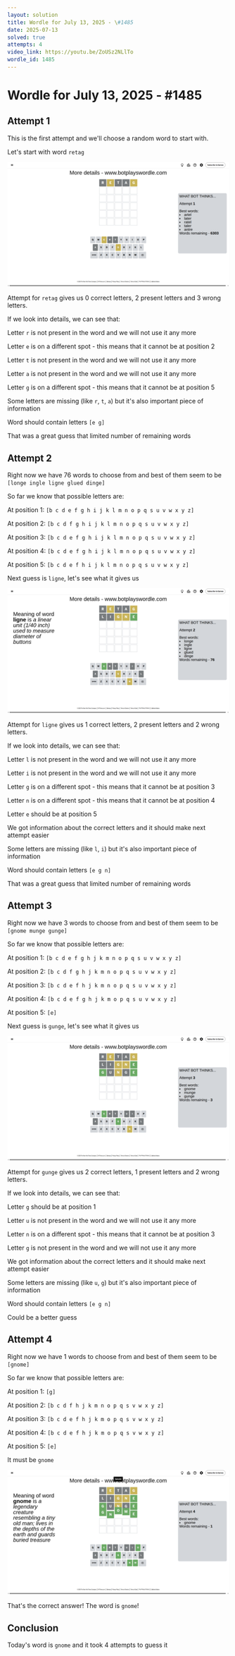 ```yaml
---
layout: solution
title: Wordle for July 13, 2025 - \#1485
date: 2025-07-13
solved: true
attempts: 4
video_link: https://youtu.be/ZoUSz2NLlTo
wordle_id: 1485
---
```


# Wordle for July 13, 2025 - \#1485

## Attempt 1

This is the first attempt and we'll choose a random word to start with.

Let's start with word `retag`

![Attempt 1](2025-07-13/attempt-1.png)

Attempt for `retag` gives us 0 correct letters, 2 present letters and 3 wrong letters.

If we look into details, we can see that:

Letter `r` is not present in the word and we will not use it any more

Letter `e` is on a different spot - this means that it cannot be at position 2

Letter `t` is not present in the word and we will not use it any more

Letter `a` is not present in the word and we will not use it any more

Letter `g` is on a different spot - this means that it cannot be at position 5

Some letters are missing (like `r`, `t`, `a`) but it's also important piece of information

Word should contain letters `[e g]`

That was a great guess that limited number of remaining words



## Attempt 2

Right now we have 76 words to choose from and best of them seem to be `[longe ingle ligne glued dinge]`

So far we know that possible letters are:

At position 1: `[b c d e f g h i j k l m n o p q s u v w x y z]`

At position 2: `[b c d f g h i j k l m n o p q s u v w x y z]`

At position 3: `[b c d e f g h i j k l m n o p q s u v w x y z]`

At position 4: `[b c d e f g h i j k l m n o p q s u v w x y z]`

At position 5: `[b c d e f h i j k l m n o p q s u v w x y z]`

Next guess is `ligne`, let's see what it gives us

![Attempt 2](2025-07-13/attempt-2.png)

Attempt for `ligne` gives us 1 correct letters, 2 present letters and 2 wrong letters.

If we look into details, we can see that:

Letter `l` is not present in the word and we will not use it any more

Letter `i` is not present in the word and we will not use it any more

Letter `g` is on a different spot - this means that it cannot be at position 3

Letter `n` is on a different spot - this means that it cannot be at position 4

Letter `e` should be at position 5

We got information about the correct letters and it should make next attempt easier

Some letters are missing (like `l`, `i`) but it's also important piece of information

Word should contain letters `[e g n]`

That was a great guess that limited number of remaining words



## Attempt 3

Right now we have 3 words to choose from and best of them seem to be `[gnome munge gunge]`

So far we know that possible letters are:

At position 1: `[b c d e f g h j k m n o p q s u v w x y z]`

At position 2: `[b c d f g h j k m n o p q s u v w x y z]`

At position 3: `[b c d e f h j k m n o p q s u v w x y z]`

At position 4: `[b c d e f g h j k m o p q s u v w x y z]`

At position 5: `[e]`

Next guess is `gunge`, let's see what it gives us

![Attempt 3](2025-07-13/attempt-3.png)

Attempt for `gunge` gives us 2 correct letters, 1 present letters and 2 wrong letters.

If we look into details, we can see that:

Letter `g` should be at position 1

Letter `u` is not present in the word and we will not use it any more

Letter `n` is on a different spot - this means that it cannot be at position 3

Letter `g` is not present in the word and we will not use it any more

We got information about the correct letters and it should make next attempt easier

Some letters are missing (like `u`, `g`) but it's also important piece of information

Word should contain letters `[e g n]`

Could be a better guess



## Attempt 4

Right now we have 1 words to choose from and best of them seem to be `[gnome]`

So far we know that possible letters are:

At position 1: `[g]`

At position 2: `[b c d f h j k m n o p q s v w x y z]`

At position 3: `[b c d e f h j k m o p q s v w x y z]`

At position 4: `[b c d e f h j k m o p q s v w x y z]`

At position 5: `[e]`

It must be `gnome`

![Attempt 4](2025-07-13/attempt-4.png)

That's the correct answer! The word is `gnome`!

## Conclusion

Today's word is `gnome` and it took 4 attempts to guess it

